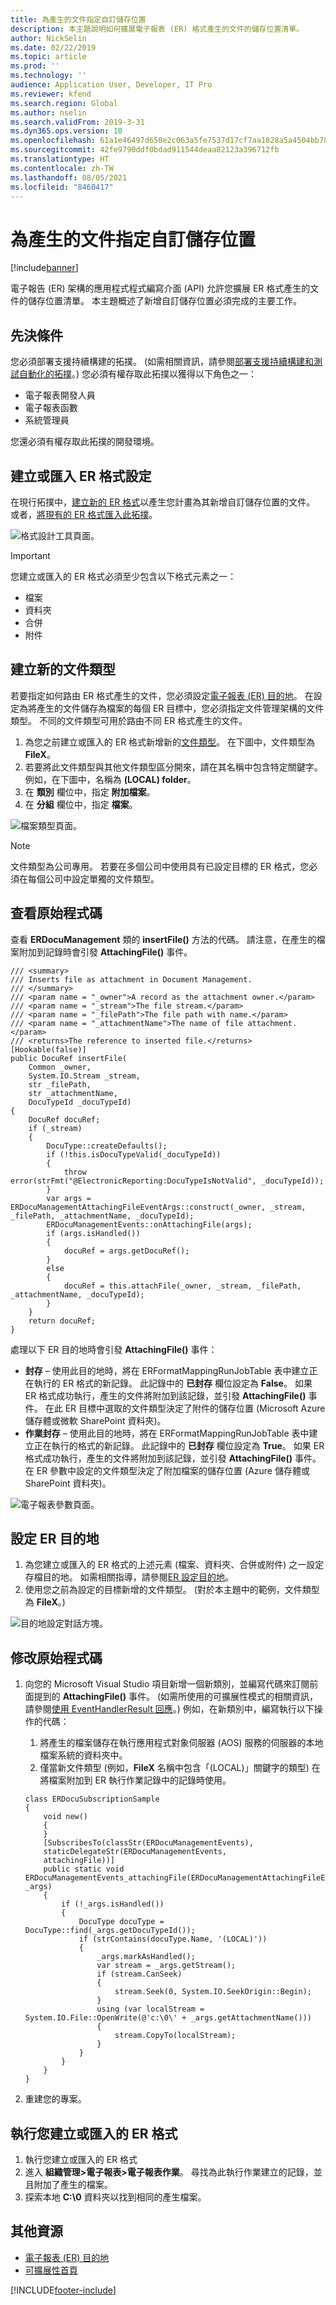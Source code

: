 ```yaml
---
title: 為產生的文件指定自訂儲存位置
description: 本主題說明如何擴展電子報表 (ER) 格式產生的文件的儲存位置清單。
author: NickSelin
ms.date: 02/22/2019
ms.topic: article
ms.prod: ''
ms.technology: ''
audience: Application User, Developer, IT Pro
ms.reviewer: kfend
ms.search.region: Global
ms.author: nselin
ms.search.validFrom: 2019-3-31
ms.dyn365.ops.version: 10
ms.openlocfilehash: 61a1e46497d650e2c063a5fe7537d17cf7aa1828a5a4504bb781e84aeb88f04a
ms.sourcegitcommit: 42fe9790ddf0bdad911544deaa82123a396712fb
ms.translationtype: HT
ms.contentlocale: zh-TW
ms.lasthandoff: 08/05/2021
ms.locfileid: "8460417"
---
```

# <a name="specify-a-custom-storage-location-for-generated-documents"></a>為產生的文件指定自訂儲存位置

[!include[banner](../includes/banner.md)]

電子報告 (ER) 架構的應用程式程式編寫介面 (API) 允許您擴展 ER 格式產生的文件的儲存位置清單。 本主題概述了新增自訂儲存位置必須完成的主要工作。

## <a name="prerequisites"></a>先決條件

您必須部署支援持續構建的拓撲。 (如需相關資訊，請參閱[部署支援持續構建和測試自動化的拓撲](/dynamics365/unified-operations/dev-itpro/perf-test/continuous-build-test-automation)。) 您必須有權存取此拓撲以獲得以下角色之一：

- 電子報表開發人員
- 電子報表函數
- 系統管理員

您還必須有權存取此拓撲的開發環境。

## <a name="create-or-import-an-er-format-configuration"></a>建立或匯入 ER 格式設定

在現行拓撲中，[建立新的 ER 格式](tasks/er-format-configuration-2016-11.md)以產生您計畫為其新增自訂儲存位置的文件。 或者，[將現有的 ER 格式匯入此拓撲](general-electronic-reporting-manage-configuration-lifecycle.md)。

![格式設計工具頁面。](media/er-extend-file-storages-format.png)

> [!IMPORTANT]
> 您建立或匯入的 ER 格式必須至少包含以下格式元素之一：
>
> - 檔案
> - 資料夾
> - 合併
> - 附件

## <a name="create-a-new-document-type"></a>建立新的文件類型

若要指定如何路由 ER 格式產生的文件，您必須設定[電子報表 (ER) 目的地](electronic-reporting-destinations.md)。 在設定為將產生的文件儲存為檔案的每個 ER 目標中，您必須指定文件管理架構的文件類型。 不同的文件類型可用於路由不同 ER 格式產生的文件。

1. 為您之前建立或匯入的 ER 格式新增新的[文件類型](../../fin-ops/organization-administration/configure-document-management.md)。 在下圖中，文件類型為 **FileX**。
2. 若要將此文件類型與其他文件類型區分開來，請在其名稱中包含特定關鍵字。 例如，在下圖中，名稱為 **(LOCAL) folder**。
3. 在 **類別** 欄位中，指定 **附加檔案**。
4. 在 **分組** 欄位中，指定 **檔案**。

![檔案類型頁面。](media/er-extend-file-storages-document-type.png)

> [!NOTE]
> 文件類型為公司專用。 若要在多個公司中使用具有已設定目標的 ER 格式，您必須在每個公司中設定單獨的文件類型。

## <a name="review-source-code"></a>查看原始程式碼

查看 **ERDocuManagement** 類的 **insertFile()** 方法的代碼。 請注意，在產生的檔案附加到記錄時會引發 **AttachingFile()** 事件。


```xpp
/// <summary>
/// Inserts file as attachment in Document Management.
/// </summary>
/// <param name = "_owner">A record as the attachment owner.</param>
/// <param name = "_stream">The file stream.</param>
/// <param name = "_filePath">The file path with name.</param>
/// <param name = "_attachmentName">The name of file attachment.</param>
/// <returns>The reference to inserted file.</returns>
[Hookable(false)]
public DocuRef insertFile(
    Common _owner, 
    System.IO.Stream _stream, 
    str _filePath, 
    str _attachmentName, 
    DocuTypeId _docuTypeId)
{
    DocuRef docuRef;
    if (_stream)
    {
        DocuType::createDefaults();
        if (!this.isDocuTypeValid(_docuTypeId))
        {
            throw error(strFmt("@ElectronicReporting:DocuTypeIsNotValid", _docuTypeId));
        }
        var args = ERDocuManagementAttachingFileEventArgs::construct(_owner, _stream, _filePath, _attachmentName, _docuTypeId);
        ERDocuManagementEvents::onAttachingFile(args);
        if (args.isHandled())
        {
            docuRef = args.getDocuRef();
        }
        else
        {
            docuRef = this.attachFile(_owner, _stream, _filePath, _attachmentName, _docuTypeId);
        }
    }
    return docuRef;
}
```

處理以下 ER 目的地時會引發 **AttachingFile()** 事件：

- **封存** – 使用此目的地時，將在 ERFormatMappingRunJobTable 表中建立正在執行的 ER 格式的新記錄。 此記錄中的 **已封存** 欄位設定為 **False**。 如果 ER 格式成功執行，產生的文件將附加到該記錄，並引發 **AttachingFile()** 事件。 在此 ER 目標中選取的文件類型決定了附件的儲存位置 (Microsoft Azure儲存體或微軟 SharePoint 資料夾)。
- **作業封存** – 使用此目的地時，將在 ERFormatMappingRunJobTable 表中建立正在執行的格式的新記錄。 此記錄中的 **已封存** 欄位設定為 **True**。 如果 ER 格式成功執行，產生的文件將附加到該記錄，並引發 **AttachingFile()** 事件。 在 ER 參數中設定的文件類型決定了附加檔案的儲存位置 (Azure 儲存體或 SharePoint 資料夾)。

![電子報表參數頁面。](media/er-extend-file-storages-parameters.png)

## <a name="configure-an-er-destination"></a>設定 ER 目的地

1. 為您建立或匯入的 ER 格式的上述元素 (檔案、資料夾、合併或附件) 之一設定存檔目的地。 如需相關指導，請參閱[ER 設定目的地](/dynamics365/unified-operations/dev-itpro/analytics/tasks/er-destinations-2016-11)。
2. 使用您之前為設定的目標新增的文件類型。 (對於本主題中的範例，文件類型為 **FileX**。)

![目的地設定對話方塊。](media/er-extend-file-storages-destination.png)

## <a name="modify-source-code"></a>修改原始程式碼

1. 向您的 Microsoft Visual Studio 項目新增一個新類別，並編寫代碼來訂閱前面提到的 **AttachingFile()** 事件。 (如需所使用的可擴展性模式的相關資訊，請參閱[使用 EventHandlerResult 回應](/dynamics365/unified-operations/dev-itpro/extensibility/respond-event-handler-result)。) 例如，在新類別中，編寫執行以下操作的代碼：

    1. 將產生的檔案儲存在執行應用程式對象伺服器 (AOS) 服務的伺服器的本地檔案系統的資料夾中。
    2. 僅當新文件類型 (例如，**FileX** 名稱中包含「(LOCAL)」關鍵字的類型) 在將檔案附加到 ER 執行作業記錄中的記錄時使用。

    ```xpp
    class ERDocuSubscriptionSample
    {
        void new()
        {
        }
        [SubscribesTo(classStr(ERDocuManagementEvents), 
        staticDelegateStr(ERDocuManagementEvents, 
        attachingFile))]
        public static void ERDocuManagementEvents_attachingFile(ERDocuManagementAttachingFileEventArgs _args)
        {
            if (!_args.isHandled())
            {
                DocuType docuType = DocuType::find(_args.getDocuTypeId());
                if (strContains(docuType.Name, '(LOCAL)'))
                {
                    _args.markAsHandled();
                    var stream = _args.getStream();
                    if (stream.CanSeek)
                    {
                        stream.Seek(0, System.IO.SeekOrigin::Begin);
                    }
                    using (var localStream = System.IO.File::OpenWrite(@'c:\0\' + _args.getAttachmentName()))
                    {
                        stream.CopyTo(localStream);
                    }
                }
            }
        }
    }
    ```

2. 重建您的專案。

## <a name="run-the-er-format-that-you-created-or-imported"></a>執行您建立或匯入的 ER 格式

1. 執行您建立或匯入的 ER 格式
2. 進入 **組織管理\>電子報表\>電子報表作業**。 尋找為此執行作業建立的記錄，並且附加了產生的檔案。
3. 探索本地 **C:\\0** 資料夾以找到相同的產生檔案。

## <a name="additional-resources"></a>其他資源

- [電子報表 (ER) 目的地](electronic-reporting-destinations.md)
- [可擴展性首頁](../extensibility/extensibility-home-page.md)


[!INCLUDE[footer-include](../../../includes/footer-banner.md)]